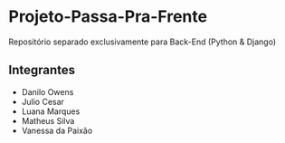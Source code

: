 # Projeto-Passa-Pra-Frente
Repositório separado exclusivamente para Back-End (Python & Django)
 
## Integrantes

- Danilo Owens
- Julio Cesar
- Luana Marques
- Matheus Silva 
- Vanessa da Paixão
